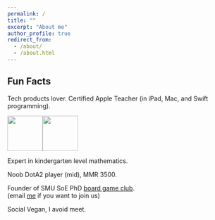 ```yaml
---
permalink: /
title: ""
excerpt: "About me"
author_profile: true
redirect_from: 
  - /about/
  - /about.html
---
```


## Fun Facts

Tech products lover. Certified Apple Teacher (in iPad, Mac, and Swift programming).

<img src="{{site.url}}/images/AppleTeacher_black.png" height="80"/><img src="{{site.url}}/images/AppleTeacherSwiftPlaygrounds_black.png" height="80"/>

Expert in kindergarten level mathematics.  

Noob DotA2 player (mid), MMR 3500.   

Founder of SMU SoE PhD [board game club](https://lqyjasonlee.github.io/boardgame/).  
(email [me](mailto:qyli.2019@phdecons.smu.edu.sg) if you want to join us)  

Social Vegan, I avoid meet.


